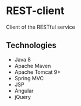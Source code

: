 # REST-client
Client of the RESTful service

## Technologies
* Java 8
* Apache Maven
* Apache Tomcat 9+
* Spring MVC
* JSP
* Angular
* jQuery